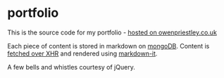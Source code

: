 # portfolio

This is the source code for my portfolio - [hosted on owenpriestley.co.uk](http://owenpriestley.co.uk)

Each piece of content is stored in markdown on [mongoDB](https://mlab.com/). Content is [fetched over XHR](https://developer.mozilla.org/en-US/docs/Web/API/XMLHttpRequest) and rendered using [markdown-it](https://www.npmjs.com/package/jstransformer-markdown-it).

A few bells and whistles courtesy of jQuery.
